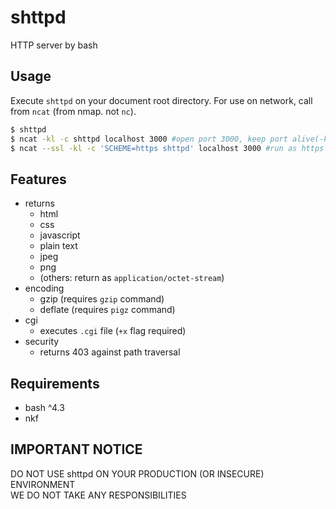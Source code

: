 # shttpd
HTTP server by bash

## Usage
Execute `shttpd` on your document root directory.
For use on network, call from `ncat` (from nmap. not `nc`).
```sh
$ shttpd
$ ncat -kl -c shttpd localhost 3000 #open port 3000, keep port alive(-k)
$ ncat --ssl -kl -c 'SCHEME=https shttpd' localhost 3000 #run as https server
```

## Features
- returns
  - html
  - css
  - javascript
  - plain text
  - jpeg
  - png
  - (others: return as `application/octet-stream`)
- encoding
  - gzip (requires `gzip` command)
  - deflate (requires `pigz` command)
- cgi
  - executes `.cgi` file (`+x` flag required)
- security
  - returns 403 against path traversal

## Requirements
- bash ^4.3
- nkf

## IMPORTANT NOTICE
DO NOT USE shttpd ON YOUR PRODUCTION (OR INSECURE) ENVIRONMENT  
WE DO NOT TAKE ANY RESPONSIBILITIES
